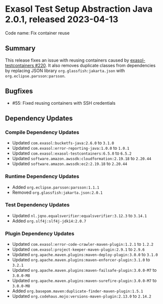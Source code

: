# Exasol Test Setup Abstraction Java 2.0.1, released 2023-04-13

Code name: Fix container reuse

## Summary

This release fixes an issue with reusing containers caused by [exasol-testcontainers #220](https://github.com/exasol/exasol-testcontainers/issues/220). It also removes duplicate classes from dependencies by replacing JSON library `org.glassfish:jakarta.json` with `org.eclipse.parsson:parsson`.

## Bugfixes

* #55: Fixed reusing containers with SSH credentials

## Dependency Updates

### Compile Dependency Updates

* Updated `com.exasol:bucketfs-java:2.6.0` to `3.1.0`
* Updated `com.exasol:error-reporting-java:1.0.0` to `1.0.1`
* Updated `com.exasol:exasol-testcontainers:6.5.0` to `6.5.2`
* Updated `software.amazon.awssdk:cloudformation:2.19.18` to `2.20.44`
* Updated `software.amazon.awssdk:ec2:2.19.18` to `2.20.44`

### Runtime Dependency Updates

* Added `org.eclipse.parsson:parsson:1.1.1`
* Removed `org.glassfish:jakarta.json:2.0.1`

### Test Dependency Updates

* Updated `nl.jqno.equalsverifier:equalsverifier:3.12.3` to `3.14.1`
* Added `org.slf4j:slf4j-jdk14:2.0.7`

### Plugin Dependency Updates

* Updated `com.exasol:error-code-crawler-maven-plugin:1.2.1` to `1.2.2`
* Updated `com.exasol:project-keeper-maven-plugin:2.9.1` to `2.9.6`
* Updated `org.apache.maven.plugins:maven-deploy-plugin:3.0.0` to `3.1.0`
* Updated `org.apache.maven.plugins:maven-enforcer-plugin:3.1.0` to `3.2.1`
* Updated `org.apache.maven.plugins:maven-failsafe-plugin:3.0.0-M7` to `3.0.0-M8`
* Updated `org.apache.maven.plugins:maven-surefire-plugin:3.0.0-M7` to `3.0.0-M8`
* Added `org.basepom.maven:duplicate-finder-maven-plugin:1.5.1`
* Updated `org.codehaus.mojo:versions-maven-plugin:2.13.0` to `2.14.2`
